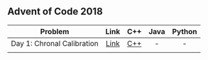 ## Advent of Code 2018

| Problem | Link | C++ | Java | Python |
| --- | :---: | :---: | :---: | :---: |
| Day 1: Chronal Calibration | [Link](https://adventofcode.com/2018/day/1) | [C++](Day-01-Chronal-Calibration/cpp-2018-01/) | - | - |
| | | | | |
